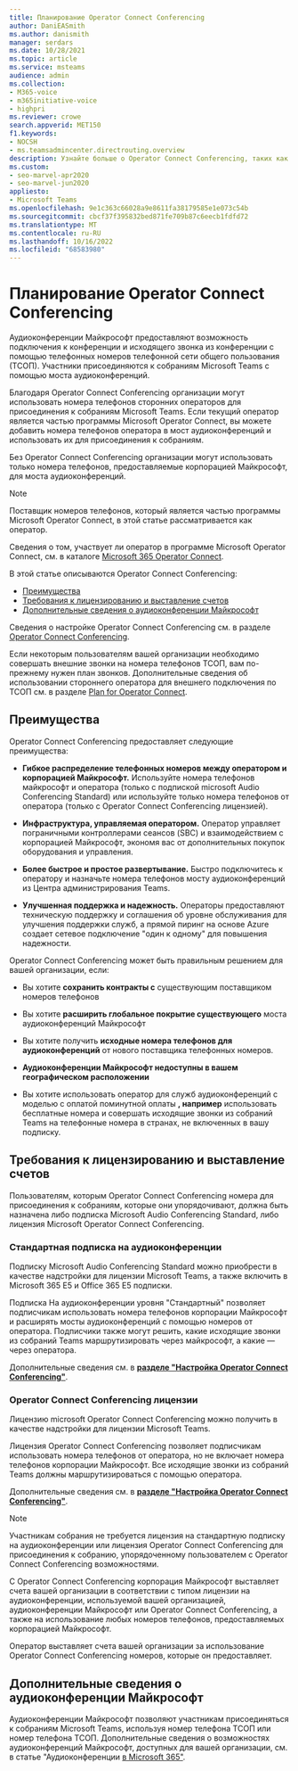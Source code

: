 ```yaml
---
title: Планирование Operator Connect Conferencing
author: DaniEASmith
ms.author: danismith
manager: serdars
ms.date: 10/28/2021
ms.topic: article
ms.service: msteams
audience: admin
ms.collection:
- M365-voice
- m365initiative-voice
- highpri
ms.reviewer: crowe
search.appverid: MET150
f1.keywords:
- NOCSH
- ms.teamsadmincenter.directrouting.overview
description: Узнайте больше о Operator Connect Conferencing, таких как требования и планирование развертывания.
ms.custom:
- seo-marvel-apr2020
- seo-marvel-jun2020
appliesto:
- Microsoft Teams
ms.openlocfilehash: 9e1c363c66028a9e8611fa38179585e1e073c54b
ms.sourcegitcommit: cbcf37f395832bed871fe709b87c6eecb1fdfd72
ms.translationtype: MT
ms.contentlocale: ru-RU
ms.lasthandoff: 10/16/2022
ms.locfileid: "68583980"
---
```

# <a name="plan-for-operator-connect-conferencing"></a>Планирование Operator Connect Conferencing

Аудиоконференции Майкрософт предоставляют возможность подключения к конференции и исходящего звонка из конференции с помощью телефонных номеров телефонной сети общего пользования (ТСОП).  Участники присоединяются к собраниям Microsoft Teams с помощью моста аудиоконференций.

Благодаря Operator Connect Conferencing организации могут использовать номера телефонов сторонних операторов для присоединения к собраниям Microsoft Teams. Если текущий оператор является частью программы Microsoft Operator Connect, вы можете добавить номера телефонов оператора в мост аудиоконференций и использовать их для присоединения к собраниям.

Без Operator Connect Conferencing организации могут использовать только номера телефонов, предоставляемые корпорацией Майкрософт, для моста аудиоконференций.

>[!NOTE]
>Поставщик номеров телефонов, который является частью программы Microsoft Operator Connect, в этой статье рассматривается как оператор.
>
>Сведения о том, участвует ли оператор в программе Microsoft Operator Connect, см. в каталоге [Microsoft 365 Operator Connect](https://cloudpartners.transform.microsoft.com/practices/microsoft-365-for-operators/directory).

В этой статье описываются Operator Connect Conferencing:

- [Преимущества](#benefits)
- [Требования к лицензированию и выставление счетов](#licensing-requirements-and-billing)
- [Дополнительные сведения о аудиоконференции Майкрософт](#additional-information-on-microsoft-audio-conferencing)

Сведения о настройке Operator Connect Conferencing см. в разделе [Operator Connect Conferencing](operator-connect-conferencing-configure.md).

Если некоторым пользователям вашей организации необходимо совершать внешние звонки на номера телефонов ТСОП, вам по-прежнему нужен план звонков. Дополнительные сведения об использовании стороннего оператора для внешнего подключения по ТСОП см. в разделе [Plan for Operator Connect](operator-connect-plan.md).

## <a name="benefits"></a>Преимущества

Operator Connect Conferencing предоставляет следующие преимущества:

- **Гибкое распределение телефонных номеров между оператором и корпорацией Майкрософт.** Используйте номера телефонов майкрософт и оператора (только с подпиской microsoft Audio Conferencing Standard) или используйте только номера телефонов от оператора (только с Operator Connect Conferencing лицензией).

- **Инфраструктура, управляемая оператором.** Оператор управляет пограничными контроллерами сеансов (SBC) и взаимодействием с корпорацией Майкрософт, экономя вас от дополнительных покупок оборудования и управления.

- **Более быстрое и простое развертывание.** Быстро подключитесь к оператору и назначьте номера телефонов мосту аудиоконференций из Центра администрирования Teams.

- **Улучшенная поддержка и надежность.** Операторы предоставляют техническую поддержку и соглашения об уровне обслуживания для улучшения поддержки служб, а прямой пиринг на основе Azure создает сетевое подключение "один к одному" для повышения надежности.

Operator Connect Conferencing может быть правильным решением для вашей организации, если:

- Вы хотите **сохранить контракты с** существующим поставщиком номеров телефонов

- Вы хотите **расширить глобальное покрытие существующего** моста аудиоконференций Майкрософт

- Вы хотите получить **исходные номера телефонов для аудиоконференций** от нового поставщика телефонных номеров.

- **Аудиоконференции Майкрософт недоступны в вашем географическом расположении**

- Вы хотите использовать оператор для служб аудиоконференций с моделью с оплатой поминутной оплаты **, например** использовать бесплатные номера и совершать исходящие звонки из собраний Teams на телефонные номера в странах, не включенных в вашу подписку.

## <a name="licensing-requirements-and-billing"></a>Требования к лицензированию и выставление счетов

Пользователям, которым Operator Connect Conferencing номера для присоединения к собраниям, которые они упорядочивают, должна быть назначена либо подписка Microsoft Audio Conferencing Standard, либо лицензия Microsoft Operator Connect Conferencing.

### <a name="audio-conferencing-standard-subscription"></a>Стандартная подписка на аудиоконференции

Подписку Microsoft Audio Conferencing Standard можно приобрести в качестве надстройки для лицензии Microsoft Teams, а также включить в Microsoft 365 E5 и Office 365 E5 подписки.

Подписка На аудиоконференции уровня "Стандартный" позволяет подписчикам использовать номера телефонов корпорации Майкрософт и расширять мосты аудиоконференций с помощью номеров от оператора. Подписчики также могут решить, какие исходящие звонки из собраний Teams маршрутизировать через майкрософт, а какие — через оператора.

Дополнительные сведения см. в [**разделе "Настройка Operator Connect Conferencing"**](operator-connect-conferencing-configure.md).

### <a name="operator-connect-conferencing-license"></a>Operator Connect Conferencing лицензии

Лицензию microsoft Operator Connect Conferencing можно получить в качестве надстройки для лицензии Microsoft Teams.

Лицензия Operator Connect Conferencing позволяет подписчикам использовать номера телефонов от оператора, но не включает номера телефонов корпорации Майкрософт. Все исходящие звонки из собраний Teams должны маршрутизироваться с помощью оператора.

Дополнительные сведения см. в [**разделе "Настройка Operator Connect Conferencing"**](operator-connect-conferencing-configure.md).

>[!Note]
>Участникам собрания не требуется лицензия на стандартную подписку на аудиоконференции или лицензия Operator Connect Conferencing для присоединения к собранию, упорядоченному пользователем с Operator Connect Conferencing возможностями.

С Operator Connect Conferencing корпорация Майкрософт выставляет счета вашей организации в соответствии с типом лицензии на аудиоконференции, используемой вашей организацией, аудиоконференции Майкрософт или Operator Connect Conferencing, а также на использование любых номеров телефонов, предоставляемых корпорацией Майкрософт.

Оператор выставляет счета вашей организации за использование Operator Connect Conferencing номеров, которые он предоставляет.

## <a name="additional-information-on-microsoft-audio-conferencing"></a>Дополнительные сведения о аудиоконференции Майкрософт

Аудиоконференции Майкрософт позволяют участникам присоединяться к собраниям Microsoft Teams, используя номер телефона ТСОП или номер телефона ТСОП. Дополнительные сведения о возможностях аудиоконференций Майкрософт, доступных для вашей организации, см. в статье "Аудиоконференции [в Microsoft 365"](audio-conferencing-in-office-365.md).
